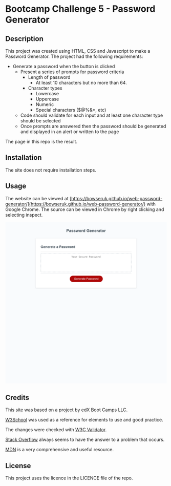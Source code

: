 # Bootcamp Challenge 5 - Password Generator

## Description 

This project was created using HTML, CSS and Javascript to make a Password Generator. The project had the following requirements:

* Generate a password when the button is clicked
  * Present a series of prompts for password criteria
    * Length of password
      * At least 10 characters but no more than 64.
    * Character types
      * Lowercase
      * Uppercase
      * Numeric
      * Special characters ($@%&*, etc)
  * Code should validate for each input and at least one character type should be selected
  * Once prompts are answered then the password should be generated and displayed in an alert or written to the page

The page in this repo is the result.

## Installation

The site does not require installation steps.

## Usage 

The website can be viewed at [https://bowseruk.github.io/web-password-generator/](https://bowseruk.github.io/web-password-generator/) with Google Chrome. The source can be viewed in Chrome by right clicking and selecting inspect.

![Screenshot of the Webpage](assets/images/screenshot.png)

## Credits

This site was based on a project by edX Boot Camps LLC.

[W3School](https://www.w3schools.com/) was used as a reference for elements to use and good practice.

The changes were checked with [W3C Validator](https://validator.w3.org/).

[Stack Overflow](https://stackoverflow.com/) always seems to have the answer to a problem that occurs.

[MDN](https://developer.mozilla.org/en-US/) is a very comprehensive and useful resource.


## License

This project uses the licence in the LICENCE file of the repo.
